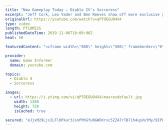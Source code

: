 ```yaml
---
title: "New Gameplay Today – Diablo IV's Sorceress"
excerpt: "Jeff Cork, Leo Vader and Ben Reeves show off more exclusive gameplay of Diablo IV, which can be viewed without commentary at ..."
originalUrl: https://youtube.com/watch?v=qPTOEGU04X4
type: video
length: PT10M22S
publishedDateTime: 2019-11-06T18:00:06Z
heat: 50

featuredContent: "<iframe width=\"800\" height=\"500\" frameborder=\"0\" src=\"https://www.youtube.com/embed/qPTOEGU04X4\" allow=\"accelerometer; autoplay; encrypted-media; gyroscope; picture-in-picture\" allowfullscreen></iframe>"

provider:
  name: Game Informer
  domain: youtube.com

topics:
  - Diablo 4
  - Sorceress

images:
  - url: https://i.ytimg.com/vi/qPTOEGU04X4/maxresdefault.jpg
    width: 1280
    height: 720
    isCached: true

secured: "eJjxM29LjsILFl0Pkur3JsnPPKGfuNGWOXrvc5ZZATrTB71h4upVuYMy/9IPFFdiYAq/lRCYX0C/TTumMKRNoNw3ABERYFr9CwRl/n23ENvOuXii3JRaI9KFA++y6/L5YgzlNv+SN18ZgZxo7PHC24TGRpTjmHPUZA42TKDVLF0XoBtAjgGT+emd4gGtw5fsPiHRvdnG/ucZgb/kPPNBbgG+jRNrVbGBm1GV/pcmQ1qMDX3butZs2AUdzG048ch86AYa7kKn/cqCaF7o0L1TzvQTfOcRwrAqPSU+0oMTuoVMtFEJFu8t6hziAmVC/mE53YusAIxN2hop6VKjdQmMJyoTceqzkqC0qMyGiS1v+at3U8zlNBMzQKHNEoGTh0uyUbUJGXbC8OR5oWZP3VtcUuAEO2Kc6sF9OgBVXHijlSyZDoR6wOH7c52mJdPszcdt;riAZYMJyEDbCjCaNgp3rQQ=="
---
```


